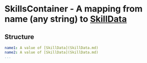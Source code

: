 

# SkillsContainer - A mapping from name (any string) to [SkillData](SkillData.md)



## Structure

```yaml
name1: A value of [SkillData](SkillData.md)
name2: A value of [SkillData](SkillData.md)
...
```